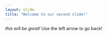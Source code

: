 ```yaml
---
layout: slide
title: "Welcome to our second slide!"
---
```

*this will be great!*
Use the left arrow to go back!

